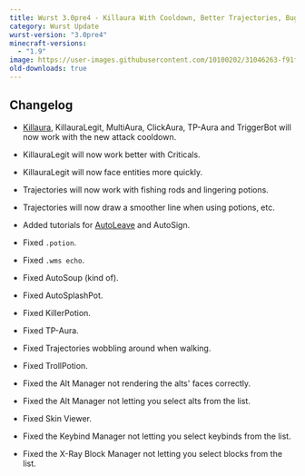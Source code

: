 ```yaml
---
title: Wurst 3.0pre4 - Killaura With Cooldown, Better Trajectories, Bugfixes
category: Wurst Update
wurst-version: "3.0pre4"
minecraft-versions:
  - "1.9"
image: https://user-images.githubusercontent.com/10100202/31046263-f91fa4f4-a5f5-11e7-97b7-877ec768d98c.jpg
old-downloads: true
---
```

## Changelog

- [Killaura](https://wiki.wurstclient.net/killaura), KillauraLegit, MultiAura, ClickAura, TP-Aura and TriggerBot will now work with the new attack cooldown.

- KillauraLegit will now work better with Criticals.

- KillauraLegit will now face entities more quickly.

- Trajectories will now work with fishing rods and lingering potions.

- Trajectories will now draw a smoother line when using potions, etc.

- Added tutorials for [AutoLeave](https://wiki.wurstclient.net/autoleave) and AutoSign.

- Fixed `.potion`.

- Fixed `.wms echo`.

- Fixed AutoSoup (kind of).

- Fixed AutoSplashPot.

- Fixed KillerPotion.

- Fixed TP-Aura.

- Fixed Trajectories wobbling around when walking.

- Fixed TrollPotion.

- Fixed the Alt Manager not rendering the alts' faces correctly.

- Fixed the Alt Manager not letting you select alts from the list.

- Fixed Skin Viewer.

- Fixed the Keybind Manager not letting you select keybinds from the list.

- Fixed the X-Ray Block Manager not letting you select blocks from the list.
